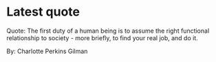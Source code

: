 # Latest quote 

Quote: The first duty of a human being is to assume the right functional relationship to society - more briefly, to find your real job, and do it. 

By: Charlotte Perkins Gilman